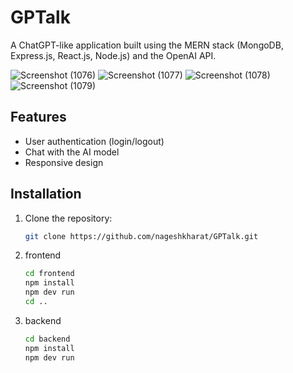 # GPTalk

A ChatGPT-like application built using the MERN stack (MongoDB, Express.js, React.js, Node.js) and the OpenAI API.

![Screenshot (1076)](https://github.com/user-attachments/assets/c3127b69-d962-40df-9f47-37d99ae9f0b3)
![Screenshot (1077)](https://github.com/user-attachments/assets/5278aa51-0638-475c-b70c-61df200b8676)
![Screenshot (1078)](https://github.com/user-attachments/assets/64a21342-f7b6-4ecc-acda-0f66cf649f6c)
![Screenshot (1079)](https://github.com/user-attachments/assets/2ee1d311-5ca5-438e-8cc6-4ae25c003e26)



## Features

- User authentication (login/logout)
- Chat with the AI model
- Responsive design

## Installation

1. Clone the repository:
   ```bash
   git clone https://github.com/nageshkharat/GPTalk.git
2. frontend
   ```bash
   cd frontend
   npm install
   npm dev run
   cd ..
3. backend
   ```bash
   cd backend
   npm install
   npm dev run

